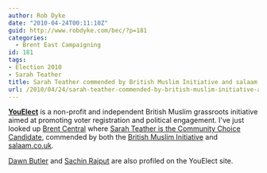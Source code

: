 ```yaml
---
author: Rob Dyke
date: "2010-04-24T00:11:10Z"
guid: http://www.robdyke.com/bec/?p=181
categories:
  - Brent East Campaigning
id: 181
tags:
- Election 2010
- Sarah Teather
title: Sarah Teather commended by British Muslim Initiative and salaam.co.uk
url: /2010/04/24/sarah-teather-commended-by-british-muslim-initiative-and-salaam-co-uk/
---
```

[**YouElect**](http://youelect.org.uk) is a non-profit and independent British Muslim grassroots initiative aimed at promoting voter registration and political engagement. I've just looked up [Brent Central](http://youelect.org.uk/constituency/brent-central "Profile of Brent Central") where [Sarah Teather is the Community Choice Candidate](http://youelect.org.uk/constituency/brent-central/ppc/sarah-teather), commended by both the [British Muslim Initiative](http://http://www.bminitiative.net/) and  [salaam.co.uk](http://salaam.co.uk/).

[Dawn Butler](http://youelect.org.uk/constituency/brent-central/ppc/dawn-butler) and [Sachin Rajput](http://youelect.org.uk/constituency/brent-central/ppc/sachin-rajput) are also profiled on the YouElect site.